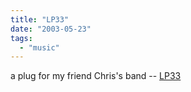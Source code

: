 ```yaml
---
title: "LP33"
date: "2003-05-23"
tags: 
  - "music"
---
```


a plug for my friend Chris's band -- [LP33](http://www.lp33.com/ "lp33page")
